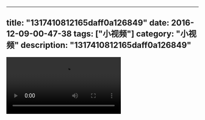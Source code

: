 
---
title: "1317410812165daff0a126849"
date: 2016-12-09-00-47-38
tags: ["小视频"]
category: "小视频"
description: "1317410812165daff0a126849"
---
<video src="http://ohtsqip0g.bkt.clouddn.com/1317410812165daff0a126849.mp4" controls="controls"></video>
